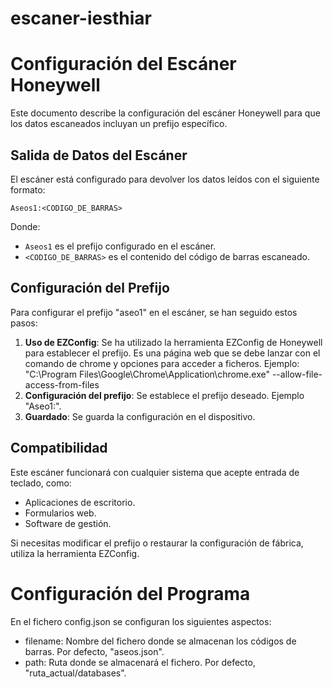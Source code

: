 # escaner-iesthiar

# Configuración del Escáner Honeywell

Este documento describe la configuración del escáner Honeywell para que los datos escaneados incluyan un prefijo específico.

## Salida de Datos del Escáner

El escáner está configurado para devolver los datos leídos con el siguiente formato:

```
Aseos1:<CODIGO_DE_BARRAS>
```

Donde:

- `Aseos1` es el prefijo configurado en el escáner.
- `<CODIGO_DE_BARRAS>` es el contenido del código de barras escaneado.

## Configuración del Prefijo

Para configurar el prefijo "aseo1" en el escáner, se han seguido estos pasos:

1. **Uso de EZConfig**: Se ha utilizado la herramienta EZConfig de Honeywell para establecer el prefijo. Es una página web que se debe lanzar con el comando de chrome y opciones para acceder a ficheros. Ejemplo: "C:\Program Files\Google\Chrome\Application\chrome.exe" --allow-file-access-from-files  
2. **Configuración del prefijo**: Se establece el prefijo deseado. Ejemplo "Aseo1:".
3. **Guardado**: Se guarda la configuración en el dispositivo.

## Compatibilidad

Este escáner funcionará con cualquier sistema que acepte entrada de teclado, como:

- Aplicaciones de escritorio.
- Formularios web.
- Software de gestión.

Si necesitas modificar el prefijo o restaurar la configuración de fábrica, utiliza la herramienta EZConfig.

# Configuración del Programa
En el fichero config.json se configuran los siguientes aspectos:

- filename: Nombre del fichero donde se almacenan los códigos de barras. Por defecto, "aseos.json".
- path: Ruta donde se almacenará el fichero. Por defecto, "ruta_actual/databases".

